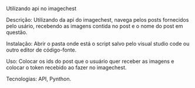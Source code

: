 Utilizando api no imagechest

Descrição:
Utilizando da api do imagechest, navega pelos posts fornecidos pelo usário, recebendo as imagens contida no post e o nome do post em questão.

Instalação:
Abrir o pasta onde está o script salvo pelo visual studio code ou outro editor de código-fonte.

Uso:
Colocar os ids do post que o usuário quer receber as imagens e colocar o token recebido ao fazer no imagechest.

Tecnologias:
API, Pynthon.
